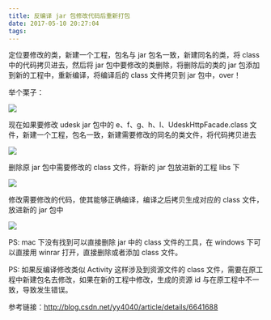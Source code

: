 ```yaml
---
title: 反编译 jar 包修改代码后重新打包
date: 2017-05-10 20:27:04
tags:
---
```


定位要修改的类，新建一个工程，包名与 jar 包名一致，新建同名的类，将 class 中的代码拷贝进去，然后将 jar 包中要修改的类删除，将删除后的类的 jar 包添加到新的工程中，重新编译，将编译后的 class 文件拷贝到 jar 包中，over！

举个栗子：

![](1.png)

现在如果要修改 udesk jar 包中的 e、f、g、h、l、UdeskHttpFacade.class 文件，新建一个工程，包名一致，新建需要修改的同名的类文件，将代码拷贝进去

![](2.png)

删除原 jar 包中需要修改的 class 文件，将新的 jar 包放进新的工程 libs 下

![](3.png)

修改需要修改的代码，使其能够正确编译，编译之后拷贝生成对应的 class 文件，放进新的 jar 包中

![](4.png)

PS: mac 下没有找到可以直接删除 jar 中的 class 文件的工具，在 windows 下可以直接用 winrar 打开，直接删除或者添加 class 文件。

PS: 如果反编译修改类似 Activity 这样涉及到资源文件的 class 文件，需要在原工程中新建包名去修改，如果在新的工程中修改，生成的资源 id 与在原工程中不一致，导致发生错误。

参考链接：http://blog.csdn.net/yy4040/article/details/6641688

